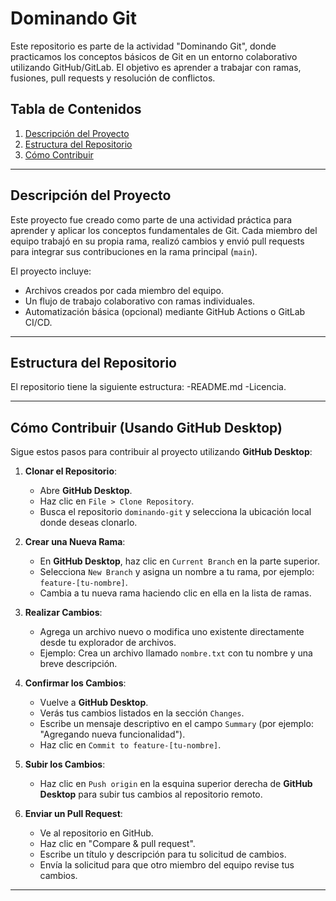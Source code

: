 # **Dominando Git**

Este repositorio es parte de la actividad "Dominando Git", donde practicamos los conceptos básicos de Git en un entorno colaborativo utilizando GitHub/GitLab. El objetivo es aprender a trabajar con ramas, fusiones, pull requests y resolución de conflictos.

## **Tabla de Contenidos**
1. [Descripción del Proyecto](#descripción-del-proyecto)
2. [Estructura del Repositorio](#estructura-del-repositorio)
3. [Cómo Contribuir](#cómo-contribuir)

---

## **Descripción del Proyecto**
Este proyecto fue creado como parte de una actividad práctica para aprender y aplicar los conceptos fundamentales de Git. Cada miembro del equipo trabajó en su propia rama, realizó cambios y envió pull requests para integrar sus contribuciones en la rama principal (`main`).

El proyecto incluye:
- Archivos creados por cada miembro del equipo.
- Un flujo de trabajo colaborativo con ramas individuales.
- Automatización básica (opcional) mediante GitHub Actions o GitLab CI/CD.

---

## **Estructura del Repositorio**
El repositorio tiene la siguiente estructura:
-README.md
-Licencia.


---

## **Cómo Contribuir (Usando GitHub Desktop)**

Sigue estos pasos para contribuir al proyecto utilizando **GitHub Desktop**:

1. **Clonar el Repositorio**:
   - Abre **GitHub Desktop**.
   - Haz clic en `File > Clone Repository`.
   - Busca el repositorio `dominando-git` y selecciona la ubicación local donde deseas clonarlo.

2. **Crear una Nueva Rama**:
   - En **GitHub Desktop**, haz clic en `Current Branch` en la parte superior.
   - Selecciona `New Branch` y asigna un nombre a tu rama, por ejemplo: `feature-[tu-nombre]`.
   - Cambia a tu nueva rama haciendo clic en ella en la lista de ramas.

3. **Realizar Cambios**:
   - Agrega un archivo nuevo o modifica uno existente directamente desde tu explorador de archivos.
   - Ejemplo: Crea un archivo llamado `nombre.txt` con tu nombre y una breve descripción.

4. **Confirmar los Cambios**:
   - Vuelve a **GitHub Desktop**.
   - Verás tus cambios listados en la sección `Changes`.
   - Escribe un mensaje descriptivo en el campo `Summary` (por ejemplo: "Agregando nueva funcionalidad").
   - Haz clic en `Commit to feature-[tu-nombre]`.

5. **Subir los Cambios**:
   - Haz clic en `Push origin` en la esquina superior derecha de **GitHub Desktop** para subir tus cambios al repositorio remoto.

6. **Enviar un Pull Request**:
   - Ve al repositorio en GitHub.
   - Haz clic en "Compare & pull request".
   - Escribe un título y descripción para tu solicitud de cambios.
   - Envía la solicitud para que otro miembro del equipo revise tus cambios.

---
